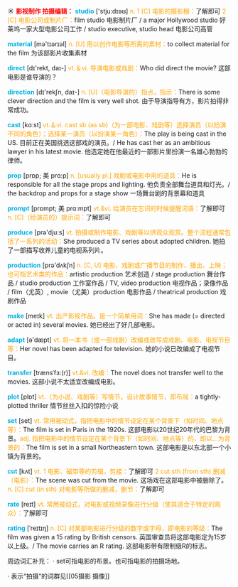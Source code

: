 ☀ <font color="red">**影视制作 拍摄编辑：**</font>
<font color="sky blue">**studio**</font> ['stju:dɪəʊ] 
<font color="orange">n. 1 [C] 电影的摄影棚：</font>了解即可 <font color="orange">2 [C] 电影公司或制片厂：</font>film studio 电影制片厂 / a major Hollywood studio 好莱坞一家大型电影公司工作 / studio executive, studio head 电影公司高管

<font color="sky blue">**material**</font> [mə'tɪərɪəl] 
<font color="orange">n. [U] 用以创作电影等所需的素材：</font>to collect material for the film 为该部影片收集素材

<font color="sky blue">**direct**</font> [dɪ'rekt, daɪ-] 
<font color="orange">vt.＆vi. 导演电影或戏剧：</font>Who did direct the movie? 这部电影是谁导演的？

<font color="sky blue">**direction**</font> [dɪ'rekʃn, daɪ-] 
<font color="orange">n. [U]（电影导演的）指点，指示：</font>There is some clever direction and the film is very well shot. 由于导演指导有方，影片拍得非常成功。

<font color="sky blue">**cast**</font> [kɑːst] 
<font color="orange">vt.＆vi. cast sb (as sb)（为一部电影、戏剧等）选择演员（以扮演不同的角色）；选择某一演员（以扮演某一角色）：</font>The play is being cast in the US. 目前正在美国挑选这部戏的演员。/ He has cast her as an ambitious lawyer in his latest movie. 他选定她在他最近的一部影片里扮演一名雄心勃勃的律师。
           
<font color="sky blue">**prop**</font> [prɒp; 美 prɑ:p]
<font color="orange">n. [usually pl.] 戏剧或电影中用的道具：</font>He is responsible for all the stage props and lighting. 他负责全部舞台道具和灯光。/ the backdrop and props for a stage show 一场舞台剧的背景幕和道具           

<font color="sky blue">**prompt**</font> [prɒmpt; 美 prɑ:mpt]
<font color="orange">vt.&vi. 给演员在忘词的时候提醒词语：</font>了解即可 <font color="orange">n. [C]（给演员的）提示词：</font>了解即可

<font color="sky blue">**produce**</font> [prə'dju:s] 
<font color="orange">vt. 拍摄或制作电影、戏剧等以供观众观赏。整个流程通常包括了一系列的活动：</font>She produced a TV series about adopted children. 她拍了一部描写收养儿童的电视系列片。

<font color="sky blue">**production**</font> [prə'dʌkʃn] 
<font color="orange">n. [C, U] 电影、戏剧或广播节目的制作、播出、上映；也可指艺术类的作品：</font>artistic production 艺术创造 / stage production 舞台作品 / studio production 工作室作品 / TV, video production 电视作品；录像作品 / film（尤英）, movie（尤美）production 电影作品 / theatrical production 戏剧作品

<font color="sky blue">**make**</font> [meɪk] 
<font color="orange">vt. 出产影视作品。是一个简单用词：</font>She has made (= directed or acted in) several movies. 她已经出了好几部电影。

<font color="sky blue">**adapt**</font> [ə'dæpt] 
<font color="orange">vt. 将一本书（或一部戏剧）改编或改写成戏剧、电影、电视节目等：</font>Her novel has been adapted for television. 她的小说已改编成了电视节目。
           
<font color="sky blue">**transfer**</font> [trænsˈfɜ:(r)]
<font color="orange">vt.&vi. 改编：</font>The novel does not transfer well to the movies. 这部小说不太适宜改编成电影。

<font color="sky blue">**plot**</font> [plɒt] 
<font color="orange">vt.（为小说、戏剧等）写情节，设计故事情节，即布局：</font>a tightly-plotted thriller 情节丝丝入扣的惊险小说

<font color="sky blue">**set**</font> [set] 
<font color="orange">vt. 常用被动式，指把电影中的情节设定在某个背景下（如时间、地点等）：</font>The film is set in Paris in the 1920s. 这部电影以20世纪20年代的巴黎为背景。<font color="orange">adj. 指把电影中的情节设定在某个背景下（如时间、地点等）的，即以…为背景的：</font>The film is set in a small Northeastern town. 这部电影是以东北部一个小镇为背景的。

<font color="sky blue">**cut**</font> [kʌt] 
<font color="orange">vt. 1 电影、磁带等的剪辑，剪接：</font>了解即可 <font color="orange">2 cut sth (from sth) 删减（电影）：</font>The scene was cut from the movie. 这场戏在这部电影中被删除了。<font color="orange">n. [C] cut (in sth) 对电影等所做的删减，删节：</font>了解即可

<font color="sky blue">**rate**</font> [reɪt] 
<font color="orange">vt. 常用被动式，对电影或视频录像进行分级（使其适合于特定的观众）：</font>了解即可
           
<font color="sky blue">**rating**</font> [ˈreɪtɪŋ]
<font color="orange">n. [C] 对某部电影进行分级的数字或字母，即电影的等级：</font>The film was given a 15 rating by British censors. 英国审查员将这部电影定为15岁以上级。/ The movie carries an R rating. 这部电影带有限制级R的标志。
 
周边词汇补充：
· set可指电影的布景。也可指电影的拍摄场地。

· 表示“拍摄”的词群见[[05摄影 摄像]]
